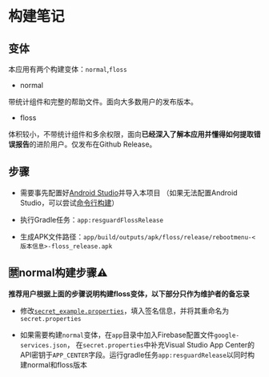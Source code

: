# 构建笔记

## 变体

本应用有两个构建变体：`normal`,`floss`

* normal

带统计组件和完整的帮助文件。面向大多数用户的发布版本。

* floss

体积较小，不带统计组件和多余权限，面向**已经深入了解本应用并懂得如何提取错误报告**的进阶用户。仅发布在Github Release。

## 步骤

- 需要事先配置好[Android Studio](https://developer.android.google.cn/studio)并导入本项目 （如果无法配置Android Studio，可以尝试[命令行构建](BUILD_CLI.md)）

- 执行Gradle任务：`app:resguardFlossRelease`

- 生成APK文件路径：`app/build/outputs/apk/floss/release/rebootmenu-<版本信息>-floss_release.apk`

## 🈲normal构建步骤⚠

**推荐用户根据上面的步骤说明构建floss变体，以下部分只作为维护者的备忘录**

- 修改[`secret_example.properties`](secret_example.properties)，填入签名信息，并将其重命名为`secret.properties`

- 如果需要构建`normal`变体，在`app`目录中加入Firebase配置文件`google-services.json`， 在`secret.properties`中补充Visual
  Studio App Center的API密钥于`APP_CENTER`字段。运行gradle任务`app:resguardRelease`以同时构建normal和floss版本